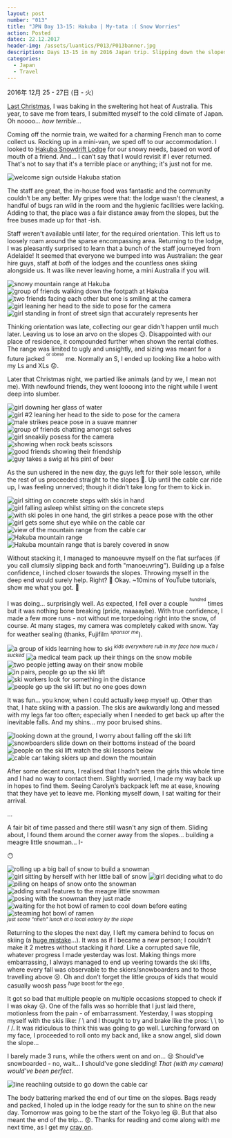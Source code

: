 ```yaml
---
layout: post
number: "013"
title: "JPN Day 13-15: Hakuba | My-tata :( Snow Worries"
action: Posted
datec: 22.12.2017
header-img: /assets/luantics/P013/P013banner.jpg
description: Days 13-15 in my 2016 Japan trip. Slipping down the slopes, I tried my hand at skiing in Hakuba. 
categories:
  - Japan
  - Travel
---
```


2016年 12月 25 - 27日 (日 - 火)

<a href="https://youtu.be/E8gmARGvPlI?t=18s">Last Christmas</a>, I was baking in the sweltering hot heat of Australia. This year, to save me from tears, I submitted myself to the cold climate of Japan. Oh noooo… _how terrible_...

Coming off the normie train, we waited for a charming French man to come collect us. Rocking up in a mini-van, we sped off to our accommodation. I looked to <a href="http://hakubalodge.com/">Hakuba Snowdrift Lodge</a> for our snowy needs, based on word of mouth of a friend. And… I can’t say that I would revisit if I ever returned. That's not to say that it's a terrible place or anything; it's just not for me.

<div class="imageset">
	<img src="{{ baseurl }}/assets/luantics/P013/P013JPND1301.jpg" alt="welcome sign outside Hakuba station"/>
</div>

The staff are great, the in-house food was fantastic and the community couldn’t be any better. My gripes were that: the lodge wasn't the cleanest, a handful of bugs ran wild in the room and the hygienic facilities were lacking. Adding to that, the place was a fair distance away from the slopes, but the free buses made up for that -ish.

Staff weren't available until later, for the required orientation. This left us to loosely roam around the sparse encompassing area. Returning to the lodge, I was pleasantly surprised to learn that a bunch of the staff journeyed from Adelaide! It seemed that everyone we bumped into was Australian: the gear hire guys, staff at _both_ of the lodges and the countless ones skiing alongside us. It was like never leaving home, a mini Australia if you will.

<div class="imageset">
	<img src="{{ baseurl }}/assets/luantics/P013/P013JPND1302.jpg" alt="snowy mountain range at Hakuba"/>
	<img src="{{ baseurl }}/assets/luantics/P013/P013JPND1303.jpg" alt="group of friends walking down the footpath at Hakuba"/>
	<div class="row">
		<img src="{{ baseurl }}/assets/luantics/P013/P013JPND1304A.jpg" alt="two friends facing each other but one is smiling at the camera" class="half"/>
		<img src="{{ baseurl }}/assets/luantics/P013/P013JPND1304B.jpg" alt="girl leaning her head to the side to pose for the camera" class="half"/>
	</div>
	<img src="{{ baseurl }}/assets/luantics/P013/P013JPND1305.jpg" alt="girl standing in front of street sign that accurately represents her"/>
</div>

Thinking orientation was late, collecting our gear didn't happen until much later. Leaving us to lose an arvo on the slopes :confused:. Disappointed with our place of residence, it compounded further when shown the rental clothes. The range was limited to ugly and unsightly, and sizing was meant for a future jacked <sup><sup>or obese</sup></sup> me. Normally an S, I ended up looking like a hobo with my Ls and XLs :worried:.

Later that Christmas night, we partied like animals (and by we, I mean not me). With newfound friends, they went loooong into the night while I went deep into slumber.

<div class="imageset">
	<div class="row">
		<img src="{{ baseurl }}/assets/luantics/P013/P013JPND1306A.jpg" alt="girl downing her glass of water" class="half"/>
		<img src="{{ baseurl }}/assets/luantics/P013/P013JPND1306B.jpg" alt="girl #2 leaning her head to the side to pose for the camera" class="half"/>
	</div>
	<img src="{{ baseurl }}/assets/luantics/P013/P013JPND1307.jpg" alt="male strikes peace pose in a suave manner"/>
	<div class="row">
		<img src="{{ baseurl }}/assets/luantics/P013/P013JPND1308A.jpg" alt="group of friends chatting amongst selves" class="half"/>
		<img src="{{ baseurl }}/assets/luantics/P013/P013JPND1308B.jpg" alt="girl sneakily posess for the camera" class="half"/>
	</div>
	<img src="{{ baseurl }}/assets/luantics/P013/P013JPND1309.jpg" alt="showing when rock beats scissors"/>
	<img src="{{ baseurl }}/assets/luantics/P013/P013JPND1310.jpg" alt="good friends showing their friendship"/>
	<img src="{{ baseurl }}/assets/luantics/P013/P013JPND1311.jpg" alt="guy takes a swig at his pint of beer"/>
</div>

As the sun ushered in the new day, the guys left for their sole lesson, while the rest of us proceeded straight to the slopes :grimacing:. Up until the cable car ride up, I was feeling unnerved; though it didn’t take long for them to kick in.

<div class="imageset">
	<div class="row">
		<img src="{{ baseurl }}/assets/luantics/P013/P013JPND1312A.jpg" alt="girl sitting on concrete steps with skis in hand" class="half"/>
		<img src="{{ baseurl }}/assets/luantics/P013/P013JPND1312B.jpg" alt="girl falling asleep whilst sitting on the concrete steps" class="half"/>
	</div>
	<div class="row">
		<img src="{{ baseurl }}/assets/luantics/P013/P013JPND1313A.jpg" alt="with ski poles in one hand, the girl strikes a peace pose with the other" class="half"/>
		<img src="{{ baseurl }}/assets/luantics/P013/P013JPND1313B.jpg" alt="girl gets some shut eye while on the cable car" class="half"/>
	</div>
	<img src="{{ baseurl }}/assets/luantics/P013/P013JPND1314.jpg" alt="view of the mountain range from the cable car"/>
	<div class="row">
		<img src="{{ baseurl }}/assets/luantics/P013/P013JPND1315A.jpg" alt="Hakuba mountain range" class="half"/>
		<img src="{{ baseurl }}/assets/luantics/P013/P013JPND1315B.jpg" alt="Hakuba mountain range that is barely covered in snow" class="half"/>
	</div>
</div>

Without stacking it, I managed to manoeuvre myself on the flat surfaces (if you call clumsily slipping back and forth "manoeuvring"). Building up a false confidence, I inched closer towards the slopes. Throwing myself in the deep end would surely help. Right? :clap: Okay. ~10mins of YouTube tutorials, show me what you got. :ski:

I was doing... surprisingly well. As expected, I fell over a couple <sup><sup>hundred</sup></sup> times but it was nothing bone breaking (pride, maaaaybe). With true confidence, I made a few more runs - not without me torpedoing right into the snow, of course. At many stages, my camera was completely caked with snow. Yay for weather sealing (thanks, Fujifilm <sup>_sponsor me_</sup>).

<div class="imageset">
	<img src="{{ baseurl }}/assets/luantics/P013/P013JPND1316.jpg" alt="a group of kids learning how to ski"/>
	<em><sup>kids everywhere rub in my face how much I sucked</sup></em>
	<img src="{{ baseurl }}/assets/luantics/P013/P013JPND1317.jpg" alt="a medical team pack up their things on the snow mobile"/>
	<img src="{{ baseurl }}/assets/luantics/P013/P013JPND1318.jpg" alt="two people jetting away on their snow mobile"/>
	<img src="{{ baseurl }}/assets/luantics/P013/P013JPND1319.jpg" alt="in pairs, people go up the ski lift"/>
	<img src="{{ baseurl }}/assets/luantics/P013/P013JPND1320.jpg" alt="ski workers look for something in the distance"/>
	<img src="{{ baseurl }}/assets/luantics/P013/P013JPND1326.jpg" alt="people go up the ski lift but no one goes down"/>
</div>

It was fun... you know, when I could actually keep myself up. Other than that, I hate skiing with a passion. The skis are awkwardly long and messed with my legs far too often; especially when I needed to get back up after the inevitable falls. And my shins... my poor bruised shins.

<div class="imageset">
	<img src="{{ baseurl }}/assets/luantics/P013/P013JPND1327.jpg" alt="looking down at the ground, I worry about falling off the ski lift"/>
	<div class="row">
		<img src="{{ baseurl }}/assets/luantics/P013/P013JPND1328A.jpg" alt="snowboarders slide down on their bottoms instead of the board" class="half"/>
		<img src="{{ baseurl }}/assets/luantics/P013/P013JPND1328B.jpg" alt="people on the ski lift watch the ski lessons below" class="half"/>
	</div>
	<img src="{{ baseurl }}/assets/luantics/P013/P013JPND1329.jpg" alt="cable car taking skiers up and down the mountain"/>
</div>

After some decent runs, I realised that I hadn't seen the girls this whole time and I had no way to contact them. Slightly worried, I made my way back up in hopes to find them. Seeing Carolyn’s backpack left me at ease, knowing that they have yet to leave me. Plonking myself down, I sat waiting for their arrival. 

...

A fair bit of time passed and there still wasn't any sign of them. Sliding about, I found them around the corner away from the slopes... building a meagre little snowman… I- 

:no_mouth:

<div class="imageset">
	<img src="{{ baseurl }}/assets/luantics/P013/P013JPND1323.jpg" alt="rolling  up a big ball of snow to build a snowman"/>
	<div class="row">
		<img src="{{ baseurl }}/assets/luantics/P013/P013JPND1322A.jpg" alt="girl sitting by herself with her little ball of snow" class="half"/>
		<img src="{{ baseurl }}/assets/luantics/P013/P013JPND1322B.jpg" alt="girl deciding what to do" class="half"/>
	</div>
	<div class="row">
		<img src="{{ baseurl }}/assets/luantics/P013/P013JPND1324A.jpg" alt="piling on heaps of snow onto the snowman" class="half"/>
		<img src="{{ baseurl }}/assets/luantics/P013/P013JPND1324B.jpg" alt="adding small features to the meagre little snowman" class="half"/>
	</div>
	<img src="{{ baseurl }}/assets/luantics/P013/P013JPND1325.jpg" alt="posing with the snowman they just made"/>
	<div class="row">
		<img src="{{ baseurl }}/assets/luantics/P013/P013JPND1330A.jpg" alt="waiting for the hot bowl of ramen to cool down before eating" class="half"/>
		<img src="{{ baseurl }}/assets/luantics/P013/P013JPND1330B.jpg" alt="steaming hot bowl of ramen" class="half"/>
	</div>
	<em><sup>just some "nheh" lunch at a local eatery by the slope</sup></em>
</div>

Returning to the slopes the next day, I left my camera behind to focus on skiing (a <a href="https://youtu.be/46Kv4rBJi68?t=1s">huge mistake</a>...). It was as if I became a new person; I couldn’t make it 2 metres without stacking it _hard_. Like a corrupted save file, whatever progress I made yesterday was lost. Making things more embarrassing, I always managed to end up veering towards the ski lifts, where every fall was observable to the skiers/snowboarders and to those travelling above :persevere:. Oh and don’t forget the little groups of kids that would casually woosh pass <sup>_huge_ boost for the ego</sup>.

It got so bad that multiple people on multiple occasions stopped to check if I was okay :confounded:. One of the falls was so horrible that I just laid there, motionless from the pain - of embarrassment. Yesterday, I was stopping myself with the skis like: / \ and I thought to try and brake like the pros: \ \ to / /. It was ridiculous to think this was going to go well. Lurching forward on my face, I proceeded to roll onto my back and, like a snow angel, slid down the slope...

I barely made 3 runs, while the others went on and on... :cry: Should've snowboarded - no, wait... I should've gone sledding! _That (with my camera) would’ve been perfect_.

<div class="imageset">
	<img src="{{ baseurl }}/assets/luantics/P013/P013JPND1331.jpg" alt="line reachiing outside to go down the cable car"/>
</div>

The body battering marked the end of our time on the slopes. Bags ready and packed, I holed up in the lodge ready for the sun to shine on the new day. Tomorrow was going to be the start of the Tokyo leg :smiley:. But that also meant the end of the trip… :worried:. Thanks for reading and come along with me next time, as I get my <a href="https://youtu.be/t3ULhmadHkg?t=1m13s">cray on</a>.

